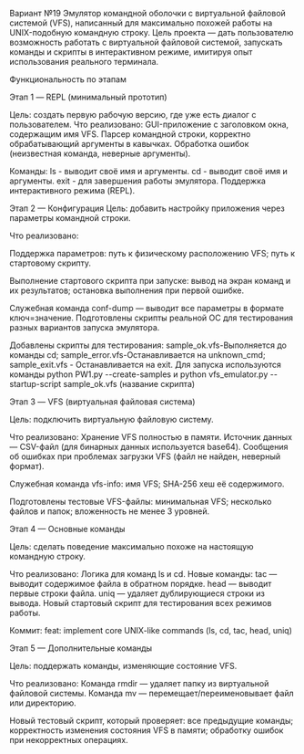 Вариант №19 Эмулятор командной оболочки с виртуальной файловой системой (VFS), написанный для максимально похожей работы на UNIX-подобную командную строку. Цель проекта — дать пользователю возможность работать с виртуальной файловой системой, запускать команды и скрипты в интерактивном режиме, имитируя опыт использования реального терминала.

Функциональность по этапам

Этап 1 — REPL (минимальный прототип)

Цель: создать первую рабочую версию, где уже есть диалог с пользователем. Что реализовано: GUI-приложение с заголовком окна, содержащим имя VFS. Парсер командной строки, корректно обрабатывающий аргументы в кавычках. Обработка ошибок (неизвестная команда, неверные аргументы).

Команды: ls - выводит своё имя и аргументы. cd - выводит своё имя и аргументы. exit - для завершения работы эмулятора. Поддержка интерактивного режима (REPL).

Этап 2 — Конфигурация Цель: добавить настройку приложения через параметры командной строки.

Что реализовано:

Поддержка параметров: путь к физическому расположению VFS; путь к стартовому скрипту.

Выполнение стартового скрипта при запуске: вывод на экран команд и их результатов; остановка выполнения при первой ошибке.

Служебная команда conf-dump — выводит все параметры в формате ключ=значение. Подготовлены скрипты реальной ОС для тестирования разных вариантов запуска эмулятора.

Добавлены скрипты для тестирования:
sample_ok.vfs-Выполняется до команды cd;
sample_error.vfs-Останавливается на unknown_cmd;
sample_exit.vfs - Останавливается на exit.
Для запуска используются команды python PW1.py --create-samples и python vfs_emulator.py --startup-script sample_ok.vfs (название скрипта)

Этап 3 — VFS (виртуальная файловая система)

Цель: подключить виртуальную файловую систему.

Что реализовано: Хранение VFS полностью в памяти. Источник данных — CSV-файл (для бинарных данных используется base64). Сообщения об ошибках при проблемах загрузки VFS (файл не найден, неверный формат).

Служебная команда vfs-info: имя VFS; SHA-256 хеш её содержимого.

Подготовлены тестовые VFS-файлы: минимальная VFS; несколько файлов и папок; вложенность не менее 3 уровней.

Этап 4 — Основные команды

Цель: сделать поведение максимально похоже на настоящую командную строку.

Что реализовано: Логика для команд ls и cd. Новые команды: tac — выводит содержимое файла в обратном порядке. head — выводит первые строки файла. uniq — удаляет дублирующиеся строки из вывода. Новый стартовый скрипт для тестирования всех режимов работы.

Коммит: feat: implement core UNIX-like commands (ls, cd, tac, head, uniq)

Этап 5 — Дополнительные команды

Цель: поддержать команды, изменяющие состояние VFS.

Что реализовано: Команда rmdir — удаляет папку из виртуальной файловой системы. Команда mv — перемещает/переименовывает файл или директорию.

Новый тестовый скрипт, который проверяет: все предыдущие команды; корректность изменения состояния VFS в памяти; обработку ошибок при некорректных операциях.